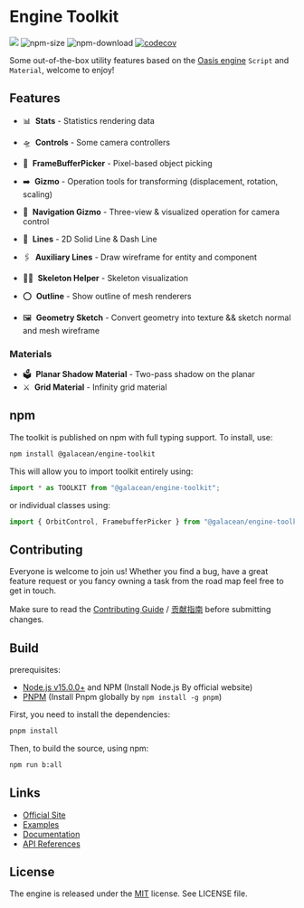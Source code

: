 # Engine Toolkit

<a href="https://www.npmjs.com/package/oasis-engine-toolkit"><img src="https://img.shields.io/npm/v/oasis-engine-toolkit"/></a> ![npm-size](https://img.shields.io/bundlephobia/minzip/oasis-engine-toolkit) ![npm-download](https://img.shields.io/npm/dm/oasis-engine-toolkit) [![codecov](https://codecov.io/gh/oasis-engine/engine/branch/main/graph/badge.svg?token=KR2UBKE3OX)](https://codecov.io/gh/oasis-engine/engine-toolkit)

Some out-of-the-box utility features based on the [Oasis engine](https://github.com/oasis-engine/engine) `Script` and `Material`, welcome to enjoy!

## Features
- 📊 &nbsp;**Stats** - Statistics rendering data

- 🛸 &nbsp;**Controls** - Some camera controllers
- 🫧 &nbsp;**FrameBufferPicker** - Pixel-based object picking
- ➡️ &nbsp;**Gizmo** - Operation tools for transforming (displacement, rotation, scaling)
- 🧭 &nbsp;**Navigation Gizmo** - Three-view & visualized operation for camera control

- 📐 &nbsp;**Lines** - 2D Solid Line & Dash Line
- 🖇 &nbsp;**Auxiliary Lines** - Draw wireframe for entity and component
- 🧍🏼 &nbsp;**Skeleton Helper** - Skeleton visualization
- ⭕️ &nbsp;**Outline** - Show outline of mesh renderers
- 🖼 &nbsp;**Geometry Sketch** - Convert geometry into texture && sketch normal and mesh wireframe

### Materials

- 🗳 &nbsp;**Planar Shadow Material** - Two-pass shadow on the planar
- ⚔️ &nbsp;**Grid Material** - Infinity grid material

## npm

The toolkit is published on npm with full typing support. To install, use:

```sh
npm install @galacean/engine-toolkit
```

This will allow you to import toolkit entirely using:

```javascript
import * as TOOLKIT from "@galacean/engine-toolkit";
```

or individual classes using:

```javascript
import { OrbitControl, FramebufferPicker } from "@galacean/engine-toolkit";
```

## Contributing

Everyone is welcome to join us! Whether you find a bug, have a great feature request or you fancy owning a task from the road map feel free to get in touch.

Make sure to read the [Contributing Guide](.github/HOW_TO_CONTRIBUTE.md) / [贡献指南](https://github.com/oasis-engine/engine/wiki/%E5%A6%82%E4%BD%95%E4%B8%8E%E6%88%91%E4%BB%AC%E5%85%B1%E5%BB%BA-Oasis-%E5%BC%80%E6%BA%90%E4%BA%92%E5%8A%A8%E5%BC%95%E6%93%8E) before submitting changes.

## Build

prerequisites:

- [Node.js v15.0.0+](https://nodejs.org/en/) and NPM (Install Node.js By official website)
- [PNPM](https://pnpm.io/) (Install Pnpm globally by `npm install -g pnpm`)

First, you need to install the dependencies:

```sh
pnpm install
```

Then, to build the source, using npm:

```sh
npm run b:all
```

## Links

- [Official Site](https://oasisengine.cn)
- [Examples](https://oasisengine.cn/0.6/examples)
- [Documentation](https://oasisengine.cn/0.6/docs/install-cn)
- [API References](https://oasisengine.cn/0.6/api/core/index)

## License

The engine is released under the [MIT](https://opensource.org/licenses/MIT) license. See LICENSE file.
